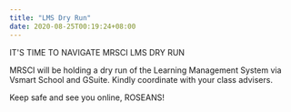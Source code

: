 ```yaml
---
title: "LMS Dry Run"
date: 2020-08-25T00:19:24+08:00
---
```

IT'S TIME TO NAVIGATE MRSCI LMS DRY RUN

MRSCI will be holding a dry run of the Learning Management System via Vsmart School and GSuite. Kindly coordinate with your class advisers.

Keep safe and see you online, ROSEANS!